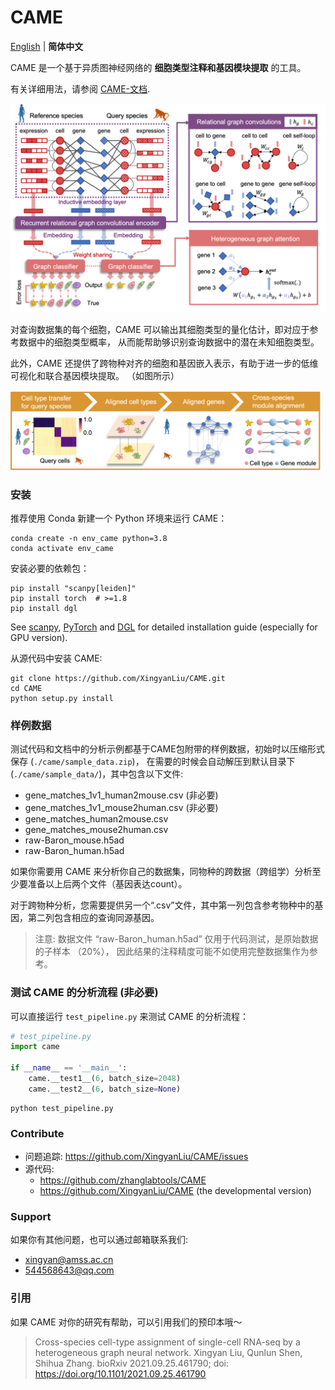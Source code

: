 # CAME

[English](README.md) | **简体中文**

CAME 是一个基于异质图神经网络的 **细胞类型注释和基因模块提取** 的工具。

有关详细用法，请参阅 [CAME-文档](https://xingyanliu.github.io/CAME/index.html).

<img src="docs/_images/Fig1ABC.png" width="600"/>

对查询数据集的每个细胞，CAME 可以输出其细胞类型的量化估计，即对应于参考数据中的细胞类型概率，
从而能帮助够识别查询数据中的潜在未知细胞类型。

此外，CAME 还提供了跨物种对齐的细胞和基因嵌入表示，有助于进一步的低维可视化和联合基因模块提取。
（如图所示）

<img src="docs/_images/Fig1D.png" width="600"/>


### 安装

推荐使用 Conda 新建一个 Python 环境来运行 CAME：

```shell
conda create -n env_came python=3.8
conda activate env_came
```

安装必要的依赖包：

```shell
pip install "scanpy[leiden]"
pip install torch  # >=1.8 
pip install dgl  
```

See [scanpy](https://scanpy.readthedocs.io/en/stable/), 
[PyTorch](https://pytorch.org/) and [DGL](https://www.dgl.ai/) 
for detailed installation guide (especially for GPU version).

从源代码中安装 CAME:

```shell
git clone https://github.com/XingyanLiu/CAME.git
cd CAME
python setup.py install
```

### 样例数据

测试代码和文档中的分析示例都基于CAME包附带的样例数据，初始时以压缩形式保存 (`./came/sample_data.zip`)，
在需要的时候会自动解压到默认目录下 (`./came/sample_data/`)，其中包含以下文件:

- gene_matches_1v1_human2mouse.csv (非必要)
- gene_matches_1v1_mouse2human.csv (非必要)
- gene_matches_human2mouse.csv
- gene_matches_mouse2human.csv
- raw-Baron_mouse.h5ad
- raw-Baron_human.h5ad 

如果你需要用 CAME 来分析你自己的数据集，同物种的跨数据（跨组学）分析至少要准备以上后两个文件（基因表达count）。

对于跨物种分析，您需要提供另一个“.csv”文件，其中第一列包含参考物种中的基因，第二列包含相应的查询同源基因。

> 注意:
> 数据文件 “raw-Baron_human.h5ad” 仅用于代码测试，是原始数据的子样本 （20%），
> 因此结果的注释精度可能不如使用完整数据集作为参考。

### 测试 CAME 的分析流程 (非必要)

可以直接运行 `test_pipeline.py` 来测试 CAME 的分析流程：

```python
# test_pipeline.py
import came

if __name__ == '__main__':
    came.__test1__(6, batch_size=2048)
    came.__test2__(6, batch_size=None)
```

```shell
python test_pipeline.py 
```

### Contribute

* 问题追踪: https://github.com/XingyanLiu/CAME/issues
* 源代码:
  * https://github.com/zhanglabtools/CAME
  * https://github.com/XingyanLiu/CAME (the developmental version)

### Support

如果你有其他问题，也可以通过邮箱联系我们:

* xingyan@amss.ac.cn
* 544568643@qq.com


### 引用

如果 CAME 对你的研究有帮助，可以引用我们的预印本哦～

> Cross-species cell-type assignment of single-cell RNA-seq by a heterogeneous graph neural network.
   Xingyan Liu, Qunlun Shen, Shihua Zhang.
   bioRxiv 2021.09.25.461790; doi: https://doi.org/10.1101/2021.09.25.461790

